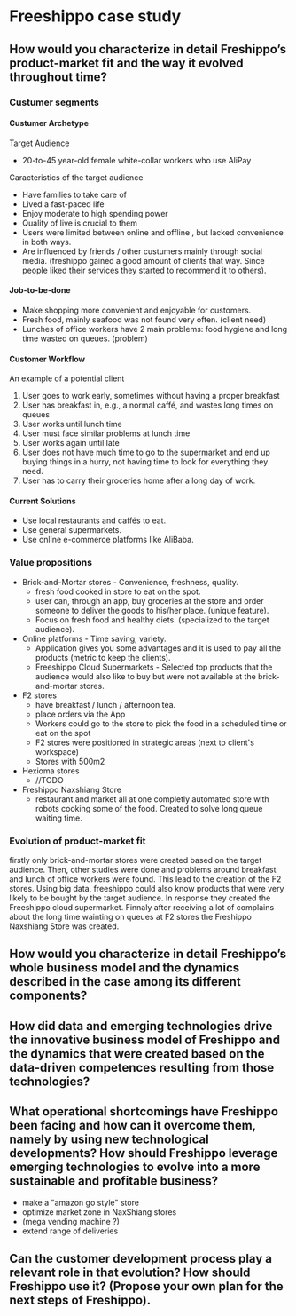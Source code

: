 # Freeshippo case study

## How would you characterize in detail Freshippo’s product-market fit and the way it evolved throughout time?

### Custumer segments

#### Custumer Archetype
Target Audience
* 20-to-45 year-old female white-collar workers who use AliPay

Caracteristics of the target audience
* Have families to take care of
* Lived a fast-paced life
* Enjoy moderate to high spending power
* Quality of live is crucial to them
* Users were limited between online and offline , but lacked convenience in both ways.
* Are influenced by friends / other custumers mainly  through social media. (freshippo gained a good amount of clients that way. Since people liked their services they started to recommend it to others).

#### Job-to-be-done

* Make shopping more convenient and enjoyable for customers.
* Fresh food, mainly seafood was not found very often. (client need)
* Lunches of office workers have 2 main problems: food hygiene and long time wasted on queues. (problem)

#### Customer Workflow

An example of a potential client

1. User goes to work early, sometimes without having a proper breakfast
2. User has breakfast in, e.g., a normal caffé, and wastes long times on queues
3. User works until lunch time
4. User must face similar problems at lunch time
5. User works again until late
6. User does not have much time to go to the supermarket and end up buying things in a hurry, not having time to look for everything they need.
7. User has to carry their groceries home after a long day of work.

#### Current Solutions

* Use local restaurants and caffés to eat.
* Use general supermarkets.
* Use online e-commerce platforms like AliBaba.


### Value propositions

* Brick-and-Mortar stores -  Convenience, freshness, quality.
    * fresh food cooked in store to eat on the spot.
    * user can, through an app, buy groceries at the store and order someone to deliver the goods  to his/her place. (unique feature).
    * Focus on fresh food and healthy diets. (specialized to the target audience).
* Online platforms - Time saving, variety.
    * Application gives you some advantages and it is used to pay all the products (metric to keep the clients).
    * Freeshippo Cloud Supermarkets - Selected top products that the audience would also like to buy but were not available at the brick-and-mortar stores.
* F2 stores
    * have breakfast / lunch / afternoon tea.
    * place orders via the App
    * Workers could go to the store to pick the food in a scheduled time or eat on the spot
    * F2 stores were positioned in strategic areas (next to client's workspace)
    * Stores with 500m2
* Hexioma stores
    * //TODO
* Freshippo Naxshiang Store
    * restaurant and market all at one completly automated  store with robots cooking some of the food. Created to solve long queue waiting time.

### Evolution of product-market fit

firstly only brick-and-mortar stores were created based on the target audience. Then, other studies were done and problems around breakfast and lunch of office workers were found. This lead to the creation of the F2 stores. Using big data, freeshippo could also know products that were very likely to be bought by the target audience. In response they created the Freeshippo cloud supermarket. Finnaly after receiving a lot of complains about the long time wainting on queues at F2 stores the Freshippo Naxshiang Store was created.


















## How would you characterize in detail Freshippo’s whole business model and the dynamics described in the case among its different components? 

## How did data and emerging technologies drive the innovative business model of Freshippo and the dynamics that were created based on the data-driven competences resulting from those technologies? 

## What operational shortcomings have Freshippo been facing and how can it overcome them, namely by using new technological developments? How should Freshippo leverage emerging technologies to evolve into a more sustainable and profitable business? 

* make a "amazon go style" store
* optimize market zone in NaxShiang stores
* (mega vending machine ?)
* extend range of deliveries

## Can the customer development process play a relevant role in that evolution? How should Freshippo use it? (Propose your own plan for the next steps of Freshippo).
